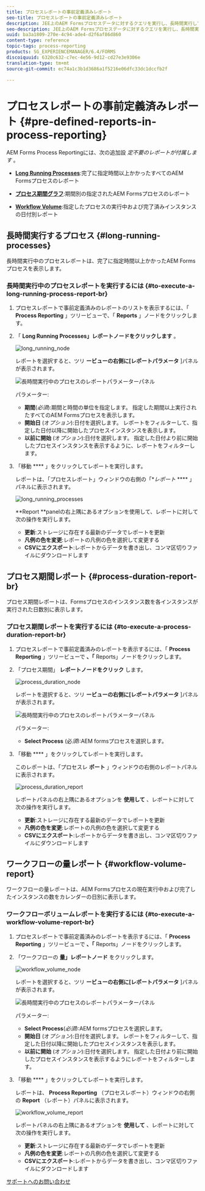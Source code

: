 ```yaml
---
title: プロセスレポートの事前定義済みレポート
seo-title: プロセスレポートの事前定義済みレポート
description: JEE上のAEM Formsプロセスデータに対するクエリを実行し、長時間実行しているプロセス、プロセス期間、ワークフローボリュームに関するレポートを作成します
seo-description: JEE上のAEM Formsプロセスデータに対するクエリを実行し、長時間実行しているプロセス、プロセス期間、ワークフローボリュームに関するレポートを作成します
uuid: ba3a1809-270e-4c94-ade4-d2f6af86d860
content-type: reference
topic-tags: process-reporting
products: SG_EXPERIENCEMANAGER/6.4/FORMS
discoiquuid: 6320c632-c7ec-4e56-9d12-cd27e3e9306e
translation-type: tm+mt
source-git-commit: ec74a1c3b1d3686a1f5216e06dfc33dc1dccfb2f

---
```



# プロセスレポートの事前定義済みレポート {#pre-defined-reports-in-process-reporting}

AEM Forms Process Reportingには、次の追加設 *定不要のレポートが付属します* 。

* **[Long Running Processes](/help/forms/using/process-reporting/pre-defined-reports-in-process-reporting.md#p-long-running-processes-p)**:完了に指定時間以上かかったすべてのAEM Formsプロセスのレポート

* **[プロセス期間グラフ](/help/forms/using/process-reporting/pre-defined-reports-in-process-reporting.md#p-process-duration-report-br-p)**:期間別の指定されたAEM Formsプロセスのレポート

* **[Workflow Volume](/help/forms/using/process-reporting/pre-defined-reports-in-process-reporting.md#p-workflow-volume-report-p)**:指定したプロセスの実行中および完了済みインスタンスの日付別レポート

## 長時間実行するプロセス {#long-running-processes}

長時間実行中のプロセスレポートは、完了に指定時間以上かかったAEM Formsプロセスを表示します。

### 長時間実行中のプロセスレポートを実行するには {#to-execute-a-long-running-process-report-br}

1. プロセスレポートで事前定義済みのレポートのリストを表示するには、「 **Process Reporting** 」ツリービューで、「 **Reports** 」ノードをクリックします。
1. 「 **Long Running Processes」レポートノードをクリックします** 。

   ![long_running_node](assets/long_running_node.png)

   レポートを選択すると、ツリ **ービューの右側に[レポートパラメータ** ]パネルが表示されます。

   ![長時間実行中のプロセスのレポートパラメーターパネル](assets/report_parameters_panel.png)

   パラメーター:

   * **期間**(*必須*):期間と時間の単位を指定します。 指定した期間以上実行されたすべてのAEM Formsプロセスを表示します。
   * **開始日** (オ&#x200B;*プション*):日付を選択します。 レポートをフィルターして、指定した日付以降に開始したプロセスインスタンスを表示します。
   * **以前に開始** (オ&#x200B;*プション*):日付を選択します。 指定した日付より前に開始したプロセスインスタンスを表示するように、レポートをフィルターします。

1. 「移動 **** 」をクリックしてレポートを実行します。

   レポートは、「プロセスレポート」ウィンドウの右側の「**レポート* **** 」パネルに表示されます。

   ![long_running_processes](assets/long_running_processes.png)

   **Report **panelの右上隅にあるオプションを使用して、レポートに対して次の操作を実行します。

   * **更新**:ストレージに存在する最新のデータでレポートを更新
   * **凡例の色を変更**:レポートの凡例の色を選択して変更する
   * **CSVにエクスポート**:レポートからデータを書き出し、コンマ区切りファイルにダウンロードします

## プロセス期間レポート {#process-duration-report-br}

プロセス期間レポートは、Formsプロセスのインスタンス数を各インスタンスが実行された日数別に表示します。

### プロセス期間レポートを実行するには {#to-execute-a-process-duration-report-br}

1. プロセスレポートで事前定義済みのレポートを表示するには、「 **Process Reporting** 」ツリービューで **、「** Reports」ノードをクリックします。
1. 「プロセス期間」 **レポートノードをクリック** します。

   ![process_duration_node](assets/process_duration_node.png)

   レポートを選択すると、ツリ **ービューの右側に[レポートパラメータ** ]パネルが表示されます。

   ![長時間実行中のプロセスのレポートパラメーターパネル](assets/process_duration_params.png)

   パラメーター:

   * **Select Process** (必&#x200B;*須*):AEM formsプロセスを選択します。

1. 「移動 **** 」をクリックしてレポートを実行します。

   このレポートは、「プロセスレ **ポート** 」ウィンドウの右側のレポートパネルに表示されます。

   ![process_duration_report](assets/process_duration_report.png)

   レポートパネルの右上隅にあるオプションを **使用して** 、レポートに対して次の操作を実行します。

   * **更新**:ストレージに存在する最新のデータでレポートを更新
   * **凡例の色を変更**:レポートの凡例の色を選択して変更する
   * **CSVにエクスポート**:レポートからデータを書き出し、コンマ区切りファイルにダウンロードします

## ワークフローの量レポート {#workflow-volume-report}

ワークフローの量レポートは、AEM Formsプロセスの現在実行中および完了したインスタンスの数をカレンダーの日別に表示します。

### ワークフローボリュームレポートを実行するには {#to-execute-a-workflow-volume-report-br}

1. プロセスレポートで事前定義済みのレポートを表示するには、「 **Process Reporting** 」ツリービューで **、「** Reports」ノードをクリックします。
1. 「ワークフローの **量」レポートノード** をクリックします。

   ![workflow_volume_node](assets/workflow_volume_node.png)

   レポートを選択すると、ツリ **ービューの右側に[レポートパラメータ** ]パネルが表示されます。

   ![長時間実行中のプロセスのレポートパラメーターパネル](assets/workflow_volume_params.png)

   パラメーター:

   * **Select Process**(*必須*):AEM formsプロセスを選択します。
   * **開始日** (オ&#x200B;*プション*):日付を選択します。 レポートをフィルターして、指定した日付以降に開始したプロセスインスタンスを表示します。
   * **以前に開始** (オ&#x200B;*プション*):日付を選択します。 指定した日付より前に開始したプロセスインスタンスを表示するようにレポートをフィルターします。

1. 「移動 **** 」をクリックしてレポートを実行します。

   レポートは、 **Process Reporting** （プロセスレポート）ウィンドウの右側の **Report** （レポート）パネルに表示されます。

   ![workflow_volume_report](assets/workflow_volume_report.png)

   レポートパネルの右上隅にあるオプションを **使用して** 、レポートに対して次の操作を実行します。

   * **更新**:ストレージに存在する最新のデータでレポートを更新
   * **凡例の色を変更**:レポートの凡例の色を選択して変更する
   * **CSVにエクスポート**:レポートからデータを書き出し、コンマ区切りファイルにダウンロードします

[サポートへのお問い合わせ](https://www.adobe.com/account/sign-in.supportportal.html)
